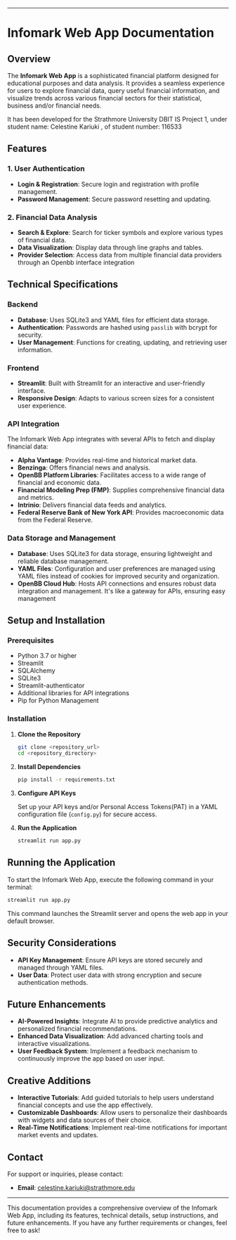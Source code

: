 
---

# Infomark Web App Documentation

## Overview

The **Infomark Web App** is a sophisticated financial platform designed for educational purposes and data analysis. It provides a seamless experience for users to explore financial data, query useful financial information, and visualize trends across various financial sectors for their statistical, business and/or financial needs.

It has been developed for the Strathmore University DBIT IS Project 1, under student name: Celestine Kariuki , of student number: 116533

## Features

### 1. User Authentication

- **Login & Registration**: Secure login and registration with profile management.
- **Password Management**: Secure password resetting and updating.

### 2. Financial Data Analysis

- **Search & Explore**: Search for ticker symbols and explore various types of financial data.
- **Data Visualization**: Display data through line graphs and tables.
- **Provider Selection**: Access data from multiple financial data providers through an Openbb interface integration

## Technical Specifications

### Backend

- **Database**: Uses SQLite3 and YAML files for efficient data storage.
- **Authentication**: Passwords are hashed using `passlib` with bcrypt for security.
- **User Management**: Functions for creating, updating, and retrieving user information.

### Frontend

- **Streamlit**: Built with Streamlit for an interactive and user-friendly interface.
- **Responsive Design**: Adapts to various screen sizes for a consistent user experience.

### API Integration

The Infomark Web App integrates with several APIs to fetch and display financial data:

- **Alpha Vantage**: Provides real-time and historical market data.
- **Benzinga**: Offers financial news and analysis.
- **OpenBB Platform Libraries**: Facilitates access to a wide range of financial and economic data.
- **Financial Modeling Prep (FMP)**: Supplies comprehensive financial data and metrics.
- **Intrinio**: Delivers financial data feeds and analytics.
- **Federal Reserve Bank of New York API**: Provides macroeconomic data from the Federal Reserve.

### Data Storage and Management

- **Database**: Uses SQLite3 for data storage, ensuring lightweight and reliable database management.
- **YAML Files**: Configuration and user preferences are managed using YAML files instead of cookies for improved security and organization.
- **OpenBB Cloud Hub**: Hosts API connections and ensures robust data integration and management. It's like a gateway for APIs, ensuring easy management

## Setup and Installation

### Prerequisites

- Python 3.7 or higher
- Streamlit
- SQLAlchemy
- SQLite3
- Streamlit-authenticator
- Additional libraries for API integrations
- Pip for Python Management

### Installation

1. **Clone the Repository**

   ```bash
   git clone <repository_url>
   cd <repository_directory>
   ```

2. **Install Dependencies**

   ```bash
   pip install -r requirements.txt
   ```

3. **Configure API Keys**

   Set up your API keys and/or Personal Access Tokens(PAT) in a YAML configuration file (`config.py`) for secure access.

4. **Run the Application**

   ```bash
   streamlit run app.py
   ```

## Running the Application

To start the Infomark Web App, execute the following command in your terminal:

```bash
streamlit run app.py
```

This command launches the Streamlit server and opens the web app in your default browser.

## Security Considerations

- **API Key Management**: Ensure API keys are stored securely and managed through YAML files.
- **User Data**: Protect user data with strong encryption and secure authentication methods.

## Future Enhancements

- **AI-Powered Insights**: Integrate AI to provide predictive analytics and personalized financial recommendations.
- **Enhanced Data Visualization**: Add advanced charting tools and interactive visualizations.
- **User Feedback System**: Implement a feedback mechanism to continuously improve the app based on user input.

## Creative Additions

- **Interactive Tutorials**: Add guided tutorials to help users understand financial concepts and use the app effectively.
- **Customizable Dashboards**: Allow users to personalize their dashboards with widgets and data sources of their choice.
- **Real-Time Notifications**: Implement real-time notifications for important market events and updates.

## Contact

For support or inquiries, please contact:

- **Email**: celestine.kariuki@strathmore.edu

---

This documentation provides a comprehensive overview of the Infomark Web App, including its features, technical details, setup instructions, and future enhancements. If you have any further requirements or changes, feel free to ask!
